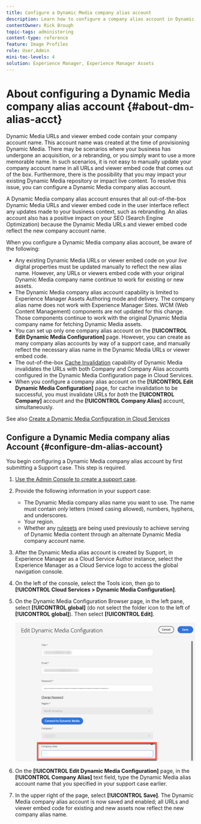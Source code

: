 ```yaml
---
title: Configure a Dynamic Media company alias account
description: Learn how to configure a company alias account in Dynamic Media.
contentOwner: Rick Brough
topic-tags: administering
content-type: reference
feature: Image Profiles
role: User,Admin
mini-toc-levels: 4
solution: Experience Manager, Experience Manager Assets
---
```

<!-- hide: yes
hidefromtoc: yes -->

# About configuring a Dynamic Media company alias account {#about-dm-alias-acct}

Dynamic Media URLs and viewer embed code contain your company account name. This account name was created at the time of provisioning Dynamic Media. There may be scenarios where your business has undergone an acquisition, or a rebranding, or you simply want to use a more memorable name. In such scenarios, it is not easy to manually update your company account name in all URLs and viewer embed code that comes out of the box. Furthermore, there is the possibility that you may impact your existing Dynamic Media repository or impact live content. To resolve this issue, you can configure a Dynamic Media company alias account.

A Dynamic Media company alias account ensures that all out-of-the-box Dynamic Media URLs and viewer embed code in the user interface reflect any updates made to your business context, such as rebranding. An alias account also has a positive impact on your SEO (Search Engine Optimization) because the Dynamic Media URLs and viewer embed code reflect the new company account name.

When you configure a Dynamic Media company alias account, be aware of the following:

* Any existing Dynamic Media URLs or viewer embed code on your *live* digital properties must be updated manually to reflect the new alias name. However, any URLs or viewers embed code with your original Dynamic Media company name continue to work for existing or new assets.
* The Dynamic Media company alias account capability is limited to Experience Manager Assets Authoring mode and delivery. The company alias name does not work with Experience Manager Sites. WCM (Web Content Management) components are not updated for this change. Those components continue to work with the original Dynamic Media company name for fetching Dynamic Media assets.
* You can set up only one company alias account on the **[!UICONTROL Edit Dynamic Media Configuration]** page. However, you can create as many company alias accounts by way of a support case, and manually reflect the necessary alias name in the Dynamic Media URLs or viewer embed code.
* The out-of-the-box [Cache Invalidation](/help/assets/invalidate-cdn-cache-dynamic-media.md) capability of Dynamic Media invalidates the URLs with both Company and Company Alias accounts configured in the Dynamic Media Configuration page in Cloud Services.
* When you configure a company alias account on the **[!UICONTROL Edit Dynamic Media Configuration]** page, for cache invalidation to be successful, you must invalidate URLs for *both* the **[!UICONTROL Company]** account and the **[!UICONTROL Company Alias]** account, simultaneously.

See also [Create a Dynamic Media Configuration in Cloud Services](/help/assets/config-dms7.md#configuring-dynamic-media-cloud-services)

## Configure a Dynamic Media company alias Account {#configure-dm-alias-account}

You begin configuring a Dynamic Media company alias account by first submitting a Support case. This step is required.

1. [Use the Admin Console to create a support case](https://helpx.adobe.com/enterprise/using/support-for-experience-cloud.html).
1. Provide the following information in your support case:

    * The Dynamic Media company alias name you want to use. The name must contain *only* letters (mixed casing allowed), numbers, hyphens, and underscores.
    * Your region.
    * Whether any [rulesets](/help/assets/using-rulesets-to-transform-urls.md) are being used previously to achieve serving of Dynamic Media content through an alternate Dynamic Media company account name.

1. After the Dynamic Media alias account is created by Support, in Experience Manager as a Cloud Service Author instance, select the Experience Manager as a Cloud Service logo to access the global navigation console.
1. On the left of the console, select the Tools icon, then go to **[!UICONTROL Cloud Services > Dynamic Media Configuration]**.
1. On the Dynamic Media Configuration Browser page, in the left pane, select **[!UICONTROL global]** (do not select the folder icon to the left of **[!UICONTROL global]**). Then select **[!UICONTROL Edit]**.

   ![Dynamic Media Company Alias text field](/help/assets/assets-dm/dm-company-alias.png)

1. On the **[!UICONTROL Edit Dynamic Media Configuration]** page, in the **[!UICONTROL Company Alias]** text field, type the Dynamic Media alias account name that you specified in your support case earlier.
1. In the upper right of the page, select **[!UICONTROL Save]**.
The Dynamic Media company alias account is now saved and enabled; all URLs and viewer embed code for existing and new assets now reflect the new company alias name.
